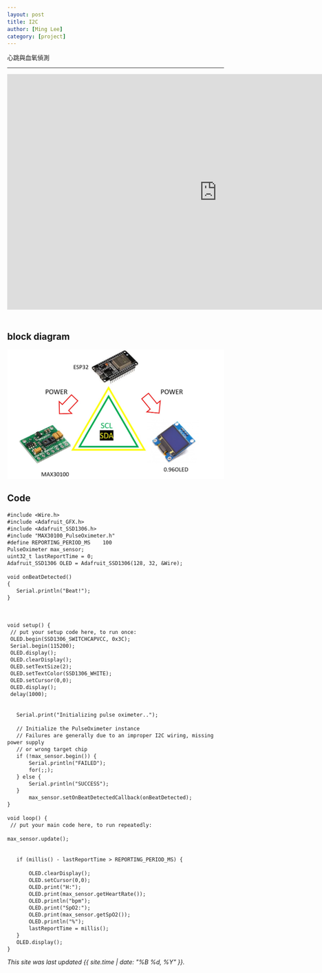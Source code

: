 ```yaml
---
layout: post
title: I2C
author: [Ming Lee]
category: [project]
---
```


心跳與血氧偵測

---

<iframe width="973" height="547" src="https://www.youtube.com/embed/2P7zmbmUf4Y" title="MAX3010X+0.96OLED" frameborder="0" allow="accelerometer; autoplay; clipboard-write; encrypted-media; gyroscope; picture-in-picture; web-share" allowfullscreen></iframe>
<br>
<br>

## block diagram

![](https://github.com/Ming5980/MCU-porject/blob/main/images/I2C_bd.jpg?raw=true)

## Code

```
#include <Wire.h>
#include <Adafruit_GFX.h>
#include <Adafruit_SSD1306.h>
#include "MAX30100_PulseOximeter.h"
#define REPORTING_PERIOD_MS    100
PulseOximeter max_sensor;
uint32_t lastReportTime = 0;
Adafruit_SSD1306 OLED = Adafruit_SSD1306(128, 32, &Wire);

void onBeatDetected()
{
   Serial.println("Beat!");
}



void setup() {
 // put your setup code here, to run once:
 OLED.begin(SSD1306_SWITCHCAPVCC, 0x3C);
 Serial.begin(115200);
 OLED.display();
 OLED.clearDisplay();
 OLED.setTextSize(2);
 OLED.setTextColor(SSD1306_WHITE);
 OLED.setCursor(0,0);
 OLED.display();
 delay(1000);


   Serial.print("Initializing pulse oximeter..");

   // Initialize the PulseOximeter instance
   // Failures are generally due to an improper I2C wiring, missing power supply
   // or wrong target chip
   if (!max_sensor.begin()) {
       Serial.println("FAILED");
       for(;;);
   } else {
       Serial.println("SUCCESS");
   }
       max_sensor.setOnBeatDetectedCallback(onBeatDetected);
}

void loop() {
 // put your main code here, to run repeatedly:

max_sensor.update();


   if (millis() - lastReportTime > REPORTING_PERIOD_MS) {

       OLED.clearDisplay();
       OLED.setCursor(0,0);
       OLED.print("H:");
       OLED.print(max_sensor.getHeartRate());
       OLED.println("bpm");
       OLED.print("SpO2:");
       OLED.print(max_sensor.getSpO2());
       OLED.println("%");
       lastReportTime = millis();
   }
   OLED.display();
}

```


*This site was last updated {{ site.time | date: "%B %d, %Y" }}.*
